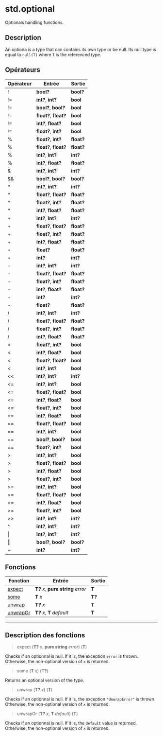 # std.optional

Optionals handling functions.
## Description
An optiona is a type that can contains its own type or be null.
Its null type is equal to `null(T)` where `T` is the referenced type.
## Opérateurs
|Opérateur|Entrée|Sortie|
|-|-|-|
|!|**bool?**|**bool?**|
|!=|**int?**, **int?**|**bool**|
|!=|**bool?**, **bool?**|**bool**|
|!=|**float?**, **float?**|**bool**|
|!=|**int?**, **float?**|**bool**|
|!=|**float?**, **int?**|**bool**|
|%|**float?**, **int?**|**float?**|
|%|**float?**, **float?**|**float?**|
|%|**int?**, **int?**|**int?**|
|%|**int?**, **float?**|**float?**|
|&|**int?**, **int?**|**int?**|
|&&|**bool?**, **bool?**|**bool?**|
|*|**int?**, **int?**|**int?**|
|*|**float?**, **float?**|**float?**|
|*|**float?**, **int?**|**float?**|
|*|**int?**, **float?**|**float?**|
|+|**int?**, **int?**|**int?**|
|+|**float?**, **float?**|**float?**|
|+|**float?**, **int?**|**float?**|
|+|**int?**, **float?**|**float?**|
|+|**float?**|**float?**|
|+|**int?**|**int?**|
|-|**int?**, **int?**|**int?**|
|-|**float?**, **float?**|**float?**|
|-|**float?**, **int?**|**float?**|
|-|**int?**, **float?**|**float?**|
|-|**int?**|**int?**|
|-|**float?**|**float?**|
|/|**int?**, **int?**|**int?**|
|/|**float?**, **float?**|**float?**|
|/|**float?**, **int?**|**float?**|
|/|**int?**, **float?**|**float?**|
|<|**float?**, **int?**|**bool**|
|<|**int?**, **float?**|**bool**|
|<|**float?**, **float?**|**bool**|
|<|**int?**, **int?**|**bool**|
|<<|**int?**, **int?**|**int?**|
|<=|**int?**, **int?**|**bool**|
|<=|**float?**, **float?**|**bool**|
|<=|**int?**, **float?**|**bool**|
|<=|**float?**, **int?**|**bool**|
|==|**int?**, **float?**|**bool**|
|==|**float?**, **float?**|**bool**|
|==|**int?**, **int?**|**bool**|
|==|**bool?**, **bool?**|**bool**|
|==|**float?**, **int?**|**bool**|
|>|**int?**, **int?**|**bool**|
|>|**float?**, **float?**|**bool**|
|>|**int?**, **float?**|**bool**|
|>|**float?**, **int?**|**bool**|
|>=|**int?**, **int?**|**bool**|
|>=|**float?**, **float?**|**bool**|
|>=|**int?**, **float?**|**bool**|
|>=|**float?**, **int?**|**bool**|
|>>|**int?**, **int?**|**int?**|
|^|**int?**, **int?**|**int?**|
|\||**int?**, **int?**|**int?**|
|\|\||**bool?**, **bool?**|**bool?**|
|~|**int?**|**int?**|
## Fonctions
|Fonction|Entrée|Sortie|
|-|-|-|
|[expect](#func_0)|**T?** *x*, **pure string** *error*|**T**|
|[some](#func_1)|**T** *x*|**T?**|
|[unwrap](#func_2)|**T?** *x*|**T**|
|[unwrapOr](#func_3)|**T?** *x*, **T** *default*|**T**|


***
## Description des fonctions

<a id="func_0"></a>
> expect (**T?** *x*, **pure string** *error*) (**T**)

Checks if an optionnal is null.
If it is, the exception `error` is thrown.
Otherwise, the non-optional version of `x` is returned.

<a id="func_1"></a>
> some (**T** *x*) (**T?**)

Returns an optional version of the type.

<a id="func_2"></a>
> unwrap (**T?** *x*) (**T**)

Checks if an optionnal is null.
If it is, the exception `"UnwrapError"` is thrown.
Otherwise, the non-optional version of `x` is returned.

<a id="func_3"></a>
> unwrapOr (**T?** *x*, **T** *default*) (**T**)

Checks if an optionnal is null.
If it is, the `default` value is returned.
Otherwise, the non-optional version of `x` is returned.

